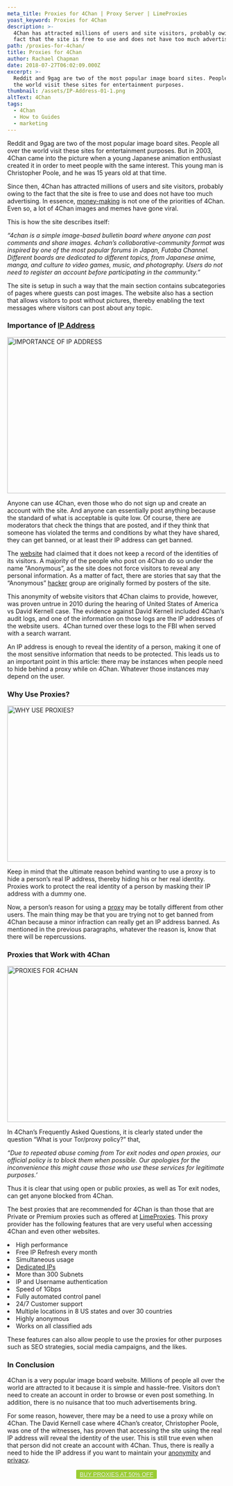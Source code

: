 ```yaml
---
meta_title: Proxies for 4Chan | Proxy Server | LimeProxies
yoast_keyword: Proxies for 4Chan
description: >-
  4Chan has attracted millions of users and site visitors, probably owing to the
  fact that the site is free to use and does not have too much advertising.
path: /proxies-for-4chan/
title: Proxies for 4Chan
author: Rachael Chapman
date: 2018-07-27T06:02:09.000Z
excerpt: >-
  Reddit and 9gag are two of the most popular image board sites. People all over
  the world visit these sites for entertainment purposes.
thumbnail: /assets/IP-Address-01-1.png
altText: 4Chan
tags:
  - 4Chan
  - How to Guides
  - marketing
---
```

<span style="font-weight: 400;">Reddit and 9gag are two of the most popular image board sites. People all over the world visit these sites for entertainment purposes. But in 2003, 4Chan came into the picture when a young Japanese animation enthusiast created it in order to meet people with the same interest. This young man is Christopher Poole, and he was 15 years old at that time.</span>

<span style="font-weight: 400;">Since then, 4Chan has attracted millions of users and site visitors, probably owing to the fact that the site is free to use and does not have too much advertising. In essence, <a href="/blog/you-could-make-money-with-proxies-here-are-tips-to-make-money/" target="_blank" rel="noopener noreferrer">money-making</a> is not one of the priorities of 4Chan. Even so, a lot of 4Chan images and memes have gone viral.</span>

<span style="font-weight: 400;">This is how the site describes itself:</span>

_<span style="font-weight: 400;">“4chan is a simple image-based bulletin board where anyone can post comments and share images. 4chan&#8217;s collaborative-community format was inspired by one of the most popular forums in Japan, Futaba Channel. Different boards are dedicated to different topics, from Japanese anime, manga, and culture to video games, music, and photography. Users do not need to register an account before participating in the community.”</span>_

<span style="font-weight: 400;">The site is setup in such a way that the main section contains subcategories of pages where guests can post images. The website also has a section that allows visitors to post without pictures, thereby enabling the text messages where visitors can post about any topic.</span>

### **Importance of <a href="/blog/rotate-ip-address/" target="_blank" rel="noopener noreferrer">IP Address</a>**

<img class="alignnone size-large wp-image-2064" src="/assets/IP-Address-01-1.png" alt="IMPORTANCE OF IP ADDRESS " width="720" height="360" />

<span style="font-weight: 400;">Anyone can use 4Chan, even those who do not sign up and create an account with the site. And anyone can essentially post anything because the standard of what is acceptable is quite low. Of course, there are moderators that check the things that are posted, and if they think that someone has violated the terms and conditions by what they have shared, they can get banned, or at least their IP address can get banned.</span>

<span style="font-weight: 400;">The <a href="/blog/access-blocked-websites/" target="_blank" rel="noopener noreferrer">website</a> had claimed that it does not keep a record of the identities of its visitors. A majority of the people who post on 4Chan do so under the name “Anonymous”, as the site does not force visitors to reveal any personal information. As a matter of fact, there are stories that say that the “Anonymous” <a href="https://bit.ly/2AfQrs4" target="_blank" rel="noopener noreferrer">hacker</a> group are originally formed by posters of the site.</span>

<span style="font-weight: 400;">This anonymity of website visitors that 4Chan claims to provide, however, was proven untrue in 2010 during the hearing of United States of America vs David Kernell case. The evidence against David Kernell included 4Chan’s audit logs, and one of the information on those logs are the IP addresses of the website users.  4Chan turned over these logs to the FBI when served with a search warrant.</span>

<span style="font-weight: 400;">An IP address is enough to reveal the identity of a person, making it one of the most sensitive information that needs to be protected. This leads us to an important point in this article: there may be instances when people need to hide behind a proxy while on 4Chan. Whatever those instances may depend on the user. </span>

### **Why Use Proxies?**

<img class="alignnone size-large wp-image-2065" src="/assets/IP-Address-02-1.png" alt="WHY USE PROXIES? " width="720" height="360" />

<span style="font-weight: 400;">Keep in mind that the ultimate reason behind wanting to use a proxy is to hide a person’s real IP address, thereby hiding his or her real identity. Proxies work to protect the real identity of a person by masking their IP address with a dummy one. </span><span style="font-weight: 400;"><br /> </span>

<span style="font-weight: 400;">Now, a person’s reason for using a <a href="/blog/what-is-proxy-server-and-how-it-works/" target="_blank" rel="noopener noreferrer">proxy</a> may be totally different from other users. The main thing may be that you are trying not to get banned from 4Chan because a minor infraction can really get an IP address banned. As mentioned in the previous paragraphs, whatever the reason is, know that there will be repercussions.</span>

### **Proxies that Work with 4Chan**

<img class="alignnone size-large wp-image-2066" src="/assets/IP-Address-03.png" alt="PROXIES FOR 4CHAN " width="720" height="360" />

<span style="font-weight: 400;">In 4Chan’s Frequently Asked Questions, it is clearly stated under the question “What is your Tor/proxy policy?” that,</span>

_<span style="font-weight: 400;">“Due to repeated abuse coming from Tor exit nodes and open proxies, our official policy is to block them when possible. Our apologies for the inconvenience this might cause those who use these services for legitimate purposes.’</span>_

<span style="font-weight: 400;">Thus it is clear that using open or public proxies, as well as Tor exit nodes, can get anyone blocked from 4Chan.</span>

<span style="font-weight: 400;">The best proxies that are recommended for 4Chan is than those that are Private or Premium proxies such as offered at </span>[<span style="font-weight: 400;">LimeProxies</span>](http://limeproxies.com/)<span style="font-weight: 400;">. This proxy provider has the following features that are very useful when accessing 4Chan and even other websites.</span>

<li style="font-weight: 400;">
  <span style="font-weight: 400;">High performance</span>
</li>
<li style="font-weight: 400;">
  <span style="font-weight: 400;">Free IP Refresh every month</span>
</li>
<li style="font-weight: 400;">
  <span style="font-weight: 400;">Simultaneous usage</span>
</li>
<li style="font-weight: 400;">
  <a href="http://limeproxies.com/dedicated.html" target="_blank" rel="noopener noreferrer"><span style="font-weight: 400;">Dedicated IPs</span></a>
</li>
<li style="font-weight: 400;">
  <span style="font-weight: 400;">More than 300 Subnets</span>
</li>
<li style="font-weight: 400;">
  <span style="font-weight: 400;">IP and Username authentication</span>
</li>
<li style="font-weight: 400;">
  <span style="font-weight: 400;">Speed of 1Gbps</span>
</li>
<li style="font-weight: 400;">
  <span style="font-weight: 400;">Fully automated control panel</span>
</li>
<li style="font-weight: 400;">
  <span style="font-weight: 400;">24/7 Customer support</span>
</li>
<li style="font-weight: 400;">
  <span style="font-weight: 400;">Multiple locations in 8 US states and over 30 countries</span>
</li>
<li style="font-weight: 400;">
  <span style="font-weight: 400;">Highly anonymous</span>
</li>
<li style="font-weight: 400;">
  <span style="font-weight: 400;">Works on all classified ads</span>
</li>

<span style="font-weight: 400;">These features can also allow people to use the proxies for other purposes such as SEO strategies, social media campaigns, and the likes.</span>

### **In Conclusion**

<span style="font-weight: 400;">4Chan is a very popular image board website. Millions of people all over the world are attracted to it because it is simple and hassle-free. Visitors don’t need to create an account in order to browse or even post something. In addition, there is no nuisance that too much advertisements bring.</span>

<span style="font-weight: 400;">For some reason, however, there may be a need to use a proxy while on 4Chan. The David Kernell case where 4Chan’s creator, Christopher Poole, was one of the witnesses, has proven that accessing the site using the real IP address will reveal the identity of the user. This is still true even when that person did not create an account with 4Chan. Thus, there is really a need to hide the IP address if you want to maintain your <a href="http://limeproxies.com/anonymity.html" target="_blank" rel="noopener noreferrer">anonymity</a> and <a href="/blog/how-to-maintain-phone-privacy-get-started/" target="_blank" rel="noopener noreferrer">privacy</a>.</span>

<p style="text-align: center;">
  <button style="background-color: #9acd32; border-radius: 5%; border: solid 2px #9ACD32;"><a style="color: #eeeeee;" href="https://bit.ly/2JZ85Qz">BUY PROXIES AT 50% OFF</a></button>
</p>
